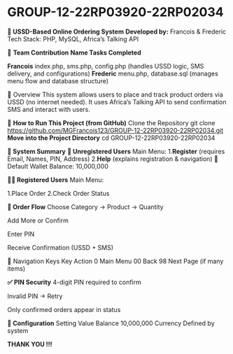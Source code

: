 # GROUP-12-22RP03920-22RP02034

**📱 USSD-Based Online Ordering System**
**Developed by:** Francois & Frederic
Tech Stack: PHP, MySQL, Africa’s Talking API

👥 **Team Contribution**
**Name	Tasks Completed**

**Francois**	index.php, sms.php, config.php (handles USSD logic, SMS delivery, and configurations)
**Frederic**	menu.php, database.sql (manages menu flow and database structure)

📌 Overview
This system allows users to place and track product orders via USSD (no internet needed). It uses Africa’s Talking API to send confirmation SMS and interact with users.

🔧 **How to Run This Project (from GitHub)**
Clone the Repository
git clone https://github.com/MGFrancois123/GROUP-12-22RP03920-22RP02034.git
**Move into the Project Directory**
cd GROUP-12-22RP03920-22RP02034

**📌 System Summary**
**👤 Unregistered Users**
Main Menu:
1.**Register** (requires Email, Names, PIN, Address)
2.**Help** (explains registration & navigation)
🔹 Default Wallet Balance: 10,000,000

**👨‍💼 Registered Users**
Main Menu:

1.Place Order
2.Check Order Status

**🛒 Order Flow**
Choose Category → Product → Quantity

Add More or Confirm

Enter PIN

Receive Confirmation (USSD + SMS)

📲 Navigation Keys
Key	Action
0	Main Menu
00	Back
98	Next Page (if many items)

**✅ PIN Security**
4-digit PIN required to confirm

Invalid PIN → Retry

Only confirmed orders appear in status

**🧮 Configuration**
Setting	Value
Balance	10,000,000
Currency	Defined by system

**THANK YOU !!!**
